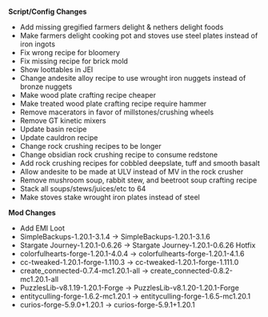 **Script/Config Changes**
- Add missing gregified farmers delight & nethers delight foods
- Make farmers delight cooking pot and stoves use steel plates instead of iron ingots
- Fix wrong recipe for bloomery
- Fix missing recipe for brick mold
- Show loottables in JEI
- Change andesite alloy recipe to use wrought iron nuggets instead of bronze nuggets
- Make wood plate crafting recipe cheaper
- Make treated wood plate crafting recipe require hammer
- Remove macerators in favor of millstones/crushing wheels
- Remove GT kinetic mixers
- Update basin recipe
- Update cauldron recipe
- Change rock crushing recipes to be longer
- Change obsidian rock crushing recipe to consume redstone
- Add rock crushing recipes for cobbled deepslate, tuff and smooth basalt
- Allow andesite to be made at ULV instead of MV in the rock crusher
- Remove mushroom soup, rabbit stew, and beetroot soup crafting recipe
- Stack all soups/stews/juices/etc to 64
- Make stoves stake wrought iron plates instead of steel

**Mod Changes**
- Add EMI Loot
- SimpleBackups-1.20.1-3.1.4 -> SimpleBackups-1.20.1-3.1.6
- Stargate Journey-1.20.1-0.6.26 -> Stargate Journey-1.20.1-0.6.26 Hotfix
- colorfulhearts-forge-1.20.1-4.0.4 -> colorfulhearts-forge-1.20.1-4.1.6
- cc-tweaked-1.20.1-forge-1.110.3 -> cc-tweaked-1.20.1-forge-1.111.0
- create_connected-0.7.4-mc1.20.1-all -> create_connected-0.8.2-mc1.20.1-all
- PuzzlesLib-v8.1.19-1.20.1-Forge -> PuzzlesLib-v8.1.20-1.20.1-Forge
- entityculling-forge-1.6.2-mc1.20.1 -> entityculling-forge-1.6.5-mc1.20.1
- curios-forge-5.9.0+1.20.1 -> curios-forge-5.9.1+1.20.1